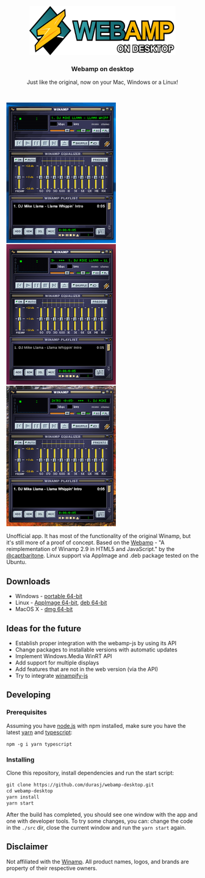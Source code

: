 <p align="center">
  <a href="https://github.com/durasj/webamp-desktop">
    <img src="./res/logo.svg" alt="Webamp on desktop logo" width=384 height=128>
  </a>

  <h3 align="center">Webamp on desktop</h3>

  <p align="center">
    Just like the original, now on your Mac, Windows or a Linux!
  </p>
</p>

<br>

[![Screenshot of webamp desktop on Windows](./res/screen-win.gif)](https://github.com/durasj/webamp-desktop) [![Screenshot of Webamp on Linux](./res/screen-linux.png)](https://github.com/durasj/webamp-desktop) [![Screenshot of Webamp on Mac OS X](./res/screen-mac.png)](https://github.com/durasj/webamp-desktop)

Unofficial app. It has most of the functionality of the original Winamp, but it's still more of a proof of concept. Based on the [Webamp](https://github.com/captbaritone/webamp) - "A reimplementation of Winamp 2.9 in HTML5 and JavaScript." by the [@captbaritone](https://github.com/captbaritone). Linux support via AppImage and .deb package tested on the Ubuntu.

## Downloads
- Windows - [portable 64-bit](https://github.com/durasj/webamp-desktop/releases/download/v0.1.0/winamp2-js-desktop-0.1.0.exe)
- Linux - [AppImage 64-bit](https://github.com/durasj/webamp-desktop/releases/download/v0.1.0/winamp2-js-desktop-0.1.0-x86_64.AppImage), [deb 64-bit](https://github.com/durasj/webamp-desktop/releases/download/v0.1.0/winamp2-js-desktop_0.1.0_amd64.deb)
- MacOS X - [dmg 64-bit](https://github.com/durasj/webamp-desktop/releases/download/v0.1.0/winamp2-js-desktop-0.1.0.dmg)

## Ideas for the future
- Establish proper integration with the webamp-js by using its API
- Change packages to installable versions with automatic updates
- Implement Windows.Media WinRT API
- Add support for multiple displays
- Add features that are not in the web version (via the API)
- Try to integrate [winampify-js](https://github.com/remigallego/winampify-js)

## Developing

### Prerequisites

Assuming you have [node.js](https://nodejs.org/en/) with npm installed, make sure you have the latest [yarn](https://yarnpkg.com/lang/en/) and [typescript](https://www.typescriptlang.org/):

```
npm -g i yarn typescript
```

### Installing

Clone this repository, install dependencies and run the start script:

```
git clone https://github.com/durasj/webamp-desktop.git
cd webamp-desktop
yarn install
yarn start
```

After the build has completed, you should see one window with the app and one with developer tools. To try some changes, you can: change the code in the `./src` dir, close the current window and run the `yarn start` again.

## Disclaimer
Not affiliated with the [Winamp](http://www.winamp.com/). All product names, logos, and brands are property of their respective owners.